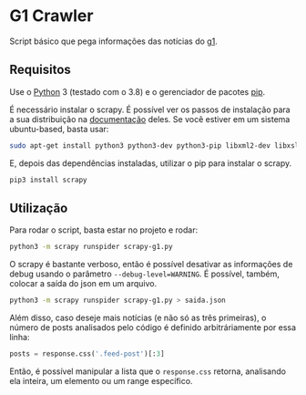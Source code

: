 # G1 Crawler

Script básico que pega informações das notícias do [g1](https://g1.globo.com).

## Requisitos

Use o [Python](https://python.org) 3 (testado com o 3.8) e o gerenciador de pacotes [pip](https://pip.pypa.io/en/stable/).

É necessário instalar o scrapy. É possível ver os passos de instalação para a sua distribuição na [documentação](https://docs.scrapy.org/en/latest/intro/install.html) deles. Se você estiver em um sistema ubuntu-based, basta usar:

```bash
sudo apt-get install python3 python3-dev python3-pip libxml2-dev libxslt1-dev zlib1g-dev libffi-dev libssl-dev
```

E, depois das dependências instaladas, utilizar o pip para instalar o scrapy.

```bash
pip3 install scrapy
```

## Utilização

Para rodar o script, basta estar no projeto e rodar:

```bash
python3 -m scrapy runspider scrapy-g1.py
```

O scrapy é bastante verboso, então é possível desativar as informações de debug usando o parâmetro ```--debug-level=WARNING```. É possível, também, colocar a saída do json em um arquivo.

```bash
python3 -m scrapy runspider scrapy-g1.py > saida.json
```
Além disso, caso deseje mais notícias (e não só as três primeiras), o número de posts analisados pelo código é definido arbitráriamente por essa linha:
```python
posts = response.css('.feed-post')[:3] 
```
Então, é possível manipular a lista que o ```response.css``` retorna, analisando ela inteira, um elemento ou um range específico.